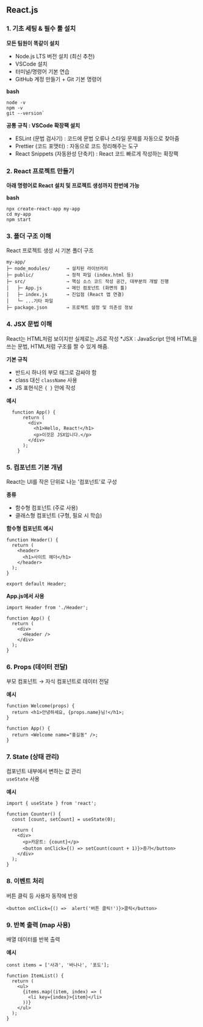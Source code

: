 ## **React.js**

### **1. 기초 세팅 & 필수 툴 설치**

**모든 팀원이 똑같이 설치**

-   Node.js LTS 버전 설치 (최신 추천)    
-   VSCode 설치    
-   터미널/명령어 기본 연습    
-   GitHub 계정 만들기 + Git 기본 명령어
    
    
**bash**

    node -v
    npm -v
    git --version`

**공통 규칙 : VSCode 확장팩 설치**
-  ESLint (문법 검사기) : 코드에 문법 오류나 스타일 문제를 자동으로 찾아줌
- Prettier (코드 포맷터) : 자동으로 코드 정리해주는 도구 
- React Snippets (자동완성 단축키) : React 코드 빠르게 작성하는 확장팩



### **2. React 프로젝트 만들기**

**아래 명령어로 React 설치 및 프로젝트 생성까지 한번에 가능**

**bash**

    npx create-react-app my-app
    cd my-app
    npm start

### **3. 폴더 구조 이해**

React 프로젝트 생성 시 기본 폴더 구조

    my-app/
    ├─ node_modules/      → 설치된 라이브러리
    ├─ public/            → 정적 파일 (index.html 등)
    ├─ src/               → 핵심 소스 코드 작성 공간, 대부분의 개발 진행
    │   ├─ App.js         → 메인 컴포넌트 (화면의 틀)
    │   ├─ index.js       → 진입점 (React 앱 연결)
    │   └─ ...기타 파일
    ├─ package.json       → 프로젝트 설정 및 의존성 정보

### **4. JSX 문법 이해**

React는 HTML처럼 보이지만 실제로는 JS로 작성 
*JSX : JavaScript 안에 HTML을 쓰는 문법, HTML처럼 구조를 짤 수 있게 해줌.

**기본 규칙**
-   반드시 하나의 부모 태그로 감싸야 함    
-   class 대신 `className` 사용   
 -   JS 표현식은 `{ }` 안에 작성

**예시**
  

      function App() {
          return (
            <div>
              <h1>Hello, React!</h1>
              <p>이것은 JSX입니다.</p>
            </div>
          );
        }

### **5. 컴포넌트 기본 개념**

React는 UI를 작은 단위로 나눈 '컴포넌트'로 구성  

**종류**

-   함수형 컴포넌트 (주로 사용)    
-   클래스형 컴포넌트 (구형, 필요 시 학습)
    

**함수형 컴포넌트 예시**

    function Header() {
      return (
        <header>
          <h1>사이트 헤더</h1>
        </header>
      );
    }
    
    export default Header;

**App.js에서 사용**

    import Header from './Header';
    
    function App() {
      return (
        <div>
          <Header />
        </div>
      );
    }


### **6. Props (데이터 전달)**

부모 컴포넌트 → 자식 컴포넌트로 데이터 전달

**예시**

    function Welcome(props) {
      return <h1>안녕하세요, {props.name}님!</h1>;
    }
    
    function App() {
      return <Welcome name="홍길동" />;
    }

### **7. State (상태 관리)**

컴포넌트 내부에서 변하는 값 관리  
`useState` 사용

**예시**

    import { useState } from 'react';
    
    function Counter() {
      const [count, setCount] = useState(0);
    
      return (
        <div>
          <p>카운트: {count}</p>
          <button onClick={() => setCount(count + 1)}>증가</button>
        </div>
      );
    }

### **8. 이벤트 처리**

버튼 클릭 등 사용자 동작에 반응

`<button onClick={() =>  alert('버튼 클릭!')}>클릭</button>`


### **9. 반복 출력 (map 사용)**

배열 데이터를 반복 출력  

**예시**

    const items = ['사과', '바나나', '포도'];
    
    function ItemList() {
      return (
        <ul>
          {items.map((item, index) => (
            <li key={index}>{item}</li>
          ))}
        </ul>
      );
    }
